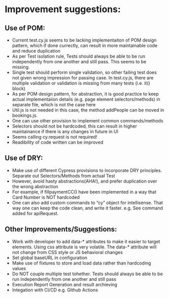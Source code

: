 # Improvement suggestions:

## Use of POM: 
- Current test.cy.js seems to be lacking implementaiton of POM design pattern, which if done currectly, can result in more maintainable code and reduce duplication
- As per Test isolation rule, Tests should always be able to be run independently from one another and still pass. This seems to be missing.
- Single test should perform single validation, so other failing test does not given wrong impression for passing case. In test.cy.js, there are multiple validation or validation is missing from many tests (i.e. it() block) 
- As per POM design pattern, for abstraction, it is good practice to keep actual implementaiion details (e.g. page element selectors/methods) in separate file, which is not the case here
- Util.js is not needed in this case, the method addPeople can be moved in bookings.js. 
- One can use other provision to implement common commands/methods
- Selectors should not be hardcoded, this can result in higher maintainance if there is any changes in future in UI 
- Seems calling cy.request is not required!
- Readibility of code written can be improved


## Use of DRY:
- Make use of different Cypress provisions to incorporate DRY principles. Separate out Selectors/Methods from actual Test
- However, avoid hasty abstractions(AHA!), and prefer duplication over the wrong abstraction
- For example, if fillpaymentCC() have been implemented in a way that Card Number is NOT hardcoded
- One can also add custom commands to “cy” object for intellisense. That way one can keep the code clean, and write it faster. e.g. See command added for apiRequest.


## Other Improvements/Suggestions:
- Work with developer to add data-* attributes to make it easier to target elements. Using css attribute is very volatile. The data-* attribute will not change from CSS style or JS behavioral changes
- Set global baseURL in configuration
- Make use of fixtures to store and load data rather than hardcoding values
- Do NOT couple multiple test tohether. Tests should always be able to be run independently from one another and still pass
- Execution Report Generation and result archieving
- Integation with CI/CD e.g. Github Actions
